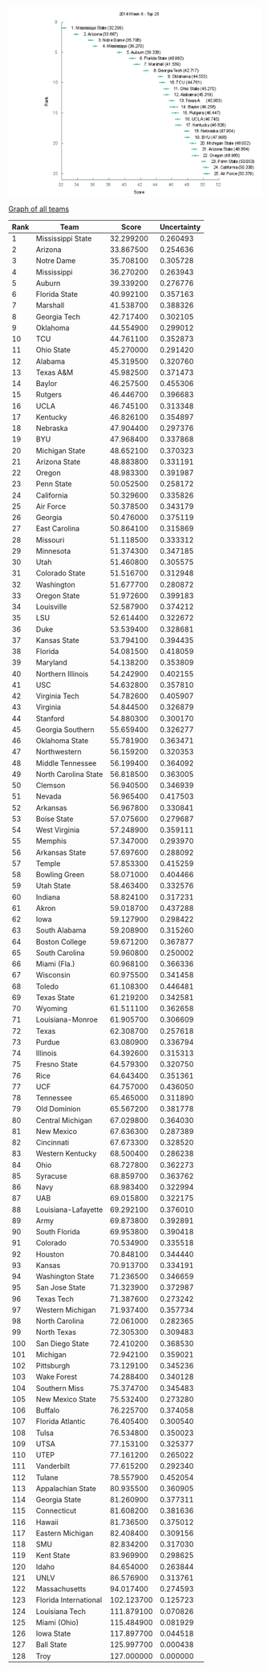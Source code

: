 ![Week 6 Top 25](img/week6-top25.png)

[Graph of all teams](img/week6.png)

 Rank | Team                           | Score      | Uncertainty
------|--------------------------------|------------|------------
    1 | Mississippi State         |  32.299200 |   0.260493
    2 | Arizona                   |  33.867500 |   0.254636
    3 | Notre Dame                |  35.708100 |   0.305728
    4 | Mississippi               |  36.270200 |   0.263943
    5 | Auburn                    |  39.339200 |   0.276776
    6 | Florida State             |  40.992100 |   0.357163
    7 | Marshall                  |  41.538700 |   0.388326
    8 | Georgia Tech              |  42.717400 |   0.302105
    9 | Oklahoma                  |  44.554900 |   0.299012
   10 | TCU                       |  44.761100 |   0.352873
   11 | Ohio State                |  45.270000 |   0.291420
   12 | Alabama                   |  45.319500 |   0.320760
   13 | Texas A&M                 |  45.982500 |   0.371473
   14 | Baylor                    |  46.257500 |   0.455306
   15 | Rutgers                   |  46.446700 |   0.396683
   16 | UCLA                      |  46.745100 |   0.313348
   17 | Kentucky                  |  46.826100 |   0.354897
   18 | Nebraska                  |  47.904400 |   0.297376
   19 | BYU                       |  47.968400 |   0.337868
   20 | Michigan State            |  48.652100 |   0.370323
   21 | Arizona State             |  48.883800 |   0.331191
   22 | Oregon                    |  48.983300 |   0.391987
   23 | Penn State                |  50.052500 |   0.258172
   24 | California                |  50.329600 |   0.335826
   25 | Air Force                 |  50.378500 |   0.343179
   26 | Georgia                   |  50.476000 |   0.375119
   27 | East Carolina             |  50.864100 |   0.315869
   28 | Missouri                  |  51.118500 |   0.333312
   29 | Minnesota                 |  51.374300 |   0.347185
   30 | Utah                      |  51.460800 |   0.305575
   31 | Colorado State            |  51.516700 |   0.312948
   32 | Washington                |  51.677700 |   0.280872
   33 | Oregon State              |  51.972600 |   0.399183
   34 | Louisville                |  52.587900 |   0.374212
   35 | LSU                       |  52.614400 |   0.322672
   36 | Duke                      |  53.539400 |   0.328681
   37 | Kansas State              |  53.794100 |   0.394435
   38 | Florida                   |  54.081500 |   0.418059
   39 | Maryland                  |  54.138200 |   0.353809
   40 | Northern Illinois         |  54.242900 |   0.402155
   41 | USC                       |  54.632800 |   0.357810
   42 | Virginia Tech             |  54.782600 |   0.405907
   43 | Virginia                  |  54.844500 |   0.326879
   44 | Stanford                  |  54.880300 |   0.300170
   45 | Georgia Southern          |  55.659400 |   0.326277
   46 | Oklahoma State            |  55.781900 |   0.363471
   47 | Northwestern              |  56.159200 |   0.320353
   48 | Middle Tennessee          |  56.199400 |   0.364092
   49 | North Carolina State      |  56.818500 |   0.363005
   50 | Clemson                   |  56.940500 |   0.346939
   51 | Nevada                    |  56.965400 |   0.417503
   52 | Arkansas                  |  56.967800 |   0.330841
   53 | Boise State               |  57.075600 |   0.279687
   54 | West Virginia             |  57.248900 |   0.359111
   55 | Memphis                   |  57.347000 |   0.293970
   56 | Arkansas State            |  57.697600 |   0.288092
   57 | Temple                    |  57.853300 |   0.415259
   58 | Bowling Green             |  58.071000 |   0.404466
   59 | Utah State                |  58.463400 |   0.332576
   60 | Indiana                   |  58.824100 |   0.317231
   61 | Akron                     |  59.018700 |   0.437288
   62 | Iowa                      |  59.127900 |   0.298422
   63 | South Alabama             |  59.208900 |   0.315260
   64 | Boston College            |  59.671200 |   0.367877
   65 | South Carolina            |  59.960800 |   0.250002
   66 | Miami (Fla.)              |  60.968100 |   0.366336
   67 | Wisconsin                 |  60.975500 |   0.341458
   68 | Toledo                    |  61.108300 |   0.446481
   69 | Texas State               |  61.219200 |   0.342581
   70 | Wyoming                   |  61.511100 |   0.362658
   71 | Louisiana-Monroe          |  61.905700 |   0.306609
   72 | Texas                     |  62.308700 |   0.257618
   73 | Purdue                    |  63.080900 |   0.336794
   74 | Illinois                  |  64.392600 |   0.315313
   75 | Fresno State              |  64.579300 |   0.320750
   76 | Rice                      |  64.643400 |   0.351361
   77 | UCF                       |  64.757000 |   0.436050
   78 | Tennessee                 |  65.465000 |   0.311890
   79 | Old Dominion              |  65.567200 |   0.381778
   80 | Central Michigan          |  67.029800 |   0.364030
   81 | New Mexico                |  67.636300 |   0.287389
   82 | Cincinnati                |  67.673300 |   0.328520
   83 | Western Kentucky          |  68.500400 |   0.286238
   84 | Ohio                      |  68.727800 |   0.362273
   85 | Syracuse                  |  68.859700 |   0.363762
   86 | Navy                      |  68.983400 |   0.322994
   87 | UAB                       |  69.015800 |   0.322175
   88 | Louisiana-Lafayette       |  69.292100 |   0.376010
   89 | Army                      |  69.873800 |   0.392891
   90 | South Florida             |  69.953800 |   0.390418
   91 | Colorado                  |  70.534900 |   0.335518
   92 | Houston                   |  70.848100 |   0.344440
   93 | Kansas                    |  70.913700 |   0.334191
   94 | Washington State          |  71.236500 |   0.346659
   95 | San Jose State            |  71.323900 |   0.372987
   96 | Texas Tech                |  71.387600 |   0.273242
   97 | Western Michigan          |  71.937400 |   0.357734
   98 | North Carolina            |  72.061000 |   0.282365
   99 | North Texas               |  72.305300 |   0.309483
  100 | San Diego State           |  72.410200 |   0.368530
  101 | Michigan                  |  72.942100 |   0.359021
  102 | Pittsburgh                |  73.129100 |   0.345236
  103 | Wake Forest               |  74.288400 |   0.340128
  104 | Southern Miss             |  75.374700 |   0.345483
  105 | New Mexico State          |  75.532400 |   0.273280
  106 | Buffalo                   |  76.225700 |   0.374058
  107 | Florida Atlantic          |  76.405400 |   0.300540
  108 | Tulsa                     |  76.534800 |   0.350023
  109 | UTSA                      |  77.153100 |   0.325377
  110 | UTEP                      |  77.161200 |   0.265022
  111 | Vanderbilt                |  77.615200 |   0.292340
  112 | Tulane                    |  78.557900 |   0.452054
  113 | Appalachian State         |  80.935500 |   0.360905
  114 | Georgia State             |  81.260900 |   0.377311
  115 | Connecticut               |  81.608200 |   0.381636
  116 | Hawaii                    |  81.736500 |   0.375012
  117 | Eastern Michigan          |  82.408400 |   0.309156
  118 | SMU                       |  82.834200 |   0.317030
  119 | Kent State                |  83.969900 |   0.298625
  120 | Idaho                     |  84.654000 |   0.263844
  121 | UNLV                      |  86.576900 |   0.313761
  122 | Massachusetts             |  94.017400 |   0.274593
  123 | Florida International     | 102.123700 |   0.125723
  124 | Louisiana Tech            | 111.879100 |   0.070826
  125 | Miami (Ohio)              | 115.484900 |   0.081929
  126 | Iowa State                | 117.897700 |   0.044518
  127 | Ball State                | 125.997700 |   0.000438
  128 | Troy                      | 127.000000 |   0.000000
